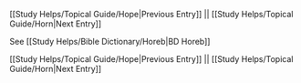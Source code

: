 [[Study Helps/Topical Guide/Hope|Previous Entry]]  ||  [[Study Helps/Topical Guide/Horn|Next Entry]]

 See [[Study Helps/Bible Dictionary/Horeb|BD Horeb]]

[[Study Helps/Topical Guide/Hope|Previous Entry]]  ||  [[Study Helps/Topical Guide/Horn|Next Entry]]